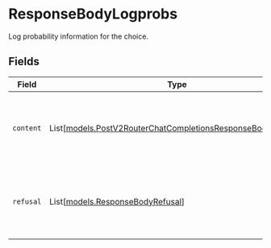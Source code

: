 # ResponseBodyLogprobs

Log probability information for the choice.


## Fields

| Field                                                                                                                      | Type                                                                                                                       | Required                                                                                                                   | Description                                                                                                                |
| -------------------------------------------------------------------------------------------------------------------------- | -------------------------------------------------------------------------------------------------------------------------- | -------------------------------------------------------------------------------------------------------------------------- | -------------------------------------------------------------------------------------------------------------------------- |
| `content`                                                                                                                  | List[[models.PostV2RouterChatCompletionsResponseBodyContent](../models/postv2routerchatcompletionsresponsebodycontent.md)] | :heavy_check_mark:                                                                                                         | A list of message content tokens with log probability information.                                                         |
| `refusal`                                                                                                                  | List[[models.ResponseBodyRefusal](../models/responsebodyrefusal.md)]                                                       | :heavy_check_mark:                                                                                                         | A list of message refusal tokens with log probability information.                                                         |